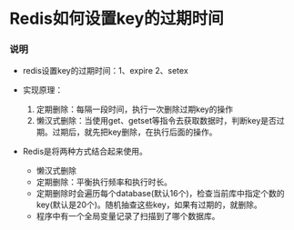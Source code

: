 # Redis如何设置key的过期时间

### 说明
- redis设置key的过期时间：1、expire  2、setex

- 实现原理：
  1. 定期删除：每隔一段时间，执行一次删除过期key的操作
  2. 懒汉式删除：当使用get、getset等指令去获取数据时，判断key是否过期。过期后，就先把key删除，在执行后面的操作。

- Redis是将两种方式结合起来使用。
  - 懒汉式删除
  - 定期删除：平衡执行频率和执行时长。
  - 定期删除时会遍历每个database(默认16个)，检查当前库中指定个数的key(默认是20个)。随机抽查这些key，如果有过期的，就删除。
  - 程序中有一个全局变量记录了扫描到了哪个数据库。